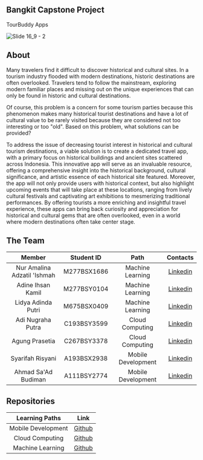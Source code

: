## Bangkit Capstone Project 
 TourBuddy Apps

![Slide 16_9 - 2](https://storage.googleapis.com/tourbuddy/TourBuddyUi.png)

## About
Many travelers find it difficult to discover historical and cultural sites. In a tourism industry flooded with modern destinations, historic destinations are often overlooked. Travelers tend to follow the mainstream, exploring modern familiar places and missing out on the unique experiences that can only be found in historic and cultural destinations.

Of course, this problem is a concern for some tourism parties because this phenomenon makes many historical tourist destinations and have a lot of cultural value to be rarely visited because they are considered not too interesting or too "old". Based on this problem, what solutions can be provided?

To address the issue of decreasing tourist interest in historical and cultural tourism destinations, a viable solution is to create a dedicated travel app, with a primary focus on historical buildings and ancient sites scattered across Indonesia. This innovative app will serve as an invaluable resource, offering a comprehensive insight into the historical background, cultural significance, and artistic essence of each historical site featured. Moreover, the app will not only provide users with historical context, but also highlight upcoming events that will take place at these locations, ranging from lively cultural festivals and captivating art exhibitions to mesmerizing traditional performances. By offering tourists a more enriching and insightful travel experience, these apps can bring back curiosity and appreciation for historical and cultural gems that are often overlooked, even in a world where modern destinations often take center stage.


## The Team

|            Member               | Student ID  |        Path        |                    Contacts                                   |
| :-------------------------:     | :--------:  | :----------------: | :-----------------------------------------------------------: |
|  Nur Amalina Adzatil 'Ishmah    | M277BSX1686 |  Machine Learning  |  [Linkedin](linkedin.com/in/namalina-ishmah-0219stg)          |
|  Adine Ihsan Kamil              | M277BSY0104 |  Machine Learning  |  [Linkedin](linkedin.com/in/adine-ihsan-kamil-75b79916b)      |
|  Lidya Adinda Putri             | M675BSX0409 |  Machine Learning  |  [Linkedin](linkedin.com/in/lidya-adinda-putri-a82694220)     |
|  Adi Nugraha Putra              | C193BSY3599 |  Cloud Computing   |  [Linkedin](linkedin.com/in/adinugrahaputra14)                |
|  Agung Prasetia                 | C267BSY3378 |  Cloud Computing   |  [Linkedin](linkedin.com/in/agung-prasetia-8bab0a259)         |     
|  Syarifah Risyani               | A193BSX2938 |  Mobile Development|  [Linkedin](linkedin.com/in/syarifah-risyani-060802bff)       |
|  Ahmad Sa'Ad Budiman            | A111BSY2774 |  Mobile Development|  [Linkedin](https://github.com/Adamaristama)                  |

## Repositories

|   Learning Paths   |                                Link                                |
| :----------------: | :----------------------------------------------------------------: |
| Mobile Development | [Github](https://github.com/syarifahrisyani/TourBuddyApp.git) |
|  Cloud Computing  | [Github](https://github.com/Exzzor/TourBudAPI.git)  |
|   Machine Learning  | [Github](https://github.com/Kamiladine/TourBuddy-Machine-Learning.git)  |
